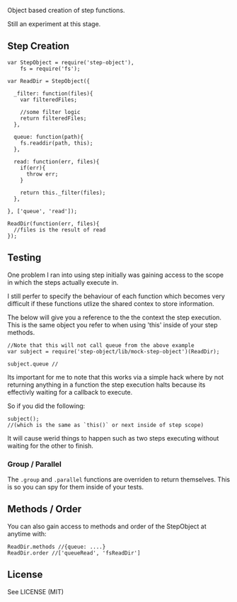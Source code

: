 Object based creation of step functions.

Still an experiment at this stage.

## Step Creation

    var StepObject = require('step-object'),
        fs = require('fs');

    var ReadDir = StepObject({

      _filter: function(files){
        var filteredFiles;

        //some filter logic
        return filteredFiles;
      },

      queue: function(path){
        fs.readdir(path, this);
      },

      read: function(err, files){
        if(err){
          throw err;
        }

        return this._filter(files);
      },

    }, ['queue', 'read']);

    ReadDir(function(err, files){
      //files is the result of read
    });
    
    
    

## Testing

One problem I ran into using step initially was gaining access to the
scope in which the steps actually execute in.

I still perfer to specify the behaviour of each function which becomes
very difficult if these functions utlize the shared contex to store
information.

The below will give you a reference to the the context the step
execution. This is the same object you refer to when using 'this' inside
of your step methods.


    //Note that this will not call queue from the above example
    var subject = require('step-object/lib/mock-step-object')(ReadDir);

    subject.queue //


Its important for me to note that this works via a simple hack
where by not returning anything in a function the step execution
halts because its effectivly waiting for a callback to execute.

So if you did the following:

    subject(); 
    //(which is the same as `this()` or next inside of step scope)


It will cause werid things to happen such as two steps
executing without waiting for the other to finish.


### Group / Parallel

The `.group` and `.parallel` functions are overriden to return
themselves. This is so you can spy for them inside of your tests.

## Methods / Order

You can also gain access to methods and order of the StepObject at
anytime with:

    ReadDir.methods //{queue: ....}
    ReadDir.order //['queueRead', 'fsReadDir']



## License

See LICENSE (MIT)
